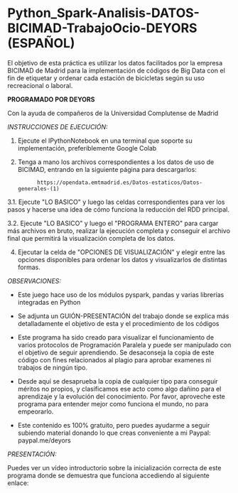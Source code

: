 # Python_Spark-Analisis-DATOS-BICIMAD-TrabajoOcio-DEYORS (ESPAÑOL)
El objetivo de esta práctica es utilizar los datos facilitados por la empresa BICIMAD de Madrid para la implementación de códigos de Big Data con el fin de etiquetar y ordenar cada estación de bicicletas según su uso recreacional o laboral. 

**PROGRAMADO POR DEYORS**

Con la ayuda de compañeros de la Universidad Complutense de Madrid

*INSTRUCCIONES DE EJECUCIÓN:*

1. Ejecute el IPythonNotebook en una terminal que soporte su implementación, preferiblemente Google Colab

2. Tenga a mano los archivos correspondientes a los datos de uso de BICIMAD, entrando en la siguiente página para descargarlos:

             https://opendata.emtmadrid.es/Datos-estaticos/Datos-generales-(1)
             
3.1. Ejecute "LO BASICO" y luego las celdas correspondientes para ver los pasos y hacerse una idea de cómo funciona la reducción del RDD principal.

3.2. Ejecute "LO BASICO" y luego el "PROGRAMA ENTERO" para cargar más archivos en bruto, realizar la ejecución completa y conseguir el archivo final que permitirá la visualización completa de los datos. 

4. Ejecutar la celda de "OPCIONES DE VISUALIZACIÓN" y elegir entre las opciones disponibles para ordenar los datos y visualizarlos de distintas formas. 

*OBSERVACIONES:*


- Este juego hace uso de los módulos pyspark, pandas y varias librerías integradas
 en Python

- Se adjunta un GUIÓN-PRESENTACIÓN del trabajo donde se explica más 
detalladamente el objetivo de esta y el procedimiento de los códigos

- Este programa ha sido creado para visualizar el funcionamiento de varios protocolos de Programación Paralela y puede ser manipulado con el objetivo de seguir aprendiendo. Se desaconseja la copia de este código con fines relacionados al plagio para aprobar examenes ni trabajos de ningún tipo.

- Desde aquí se desaprueba la copia de cualquier tipo para conseguir méritos no propios, y clasificamos ese acto como algo dañino para el aprendizaje y la evolución del conocimiento. Por favor, aproveche este programa para entender mejor como funciona el mundo, no para empeorarlo.

- Este contenido es 100% gratuito, pero puedes ayudarme a seguir subiendo material donando lo que creas conveniente a mi Paypal: paypal.me/deyors

*PRESENTACIÓN:*

Puedes ver un vídeo introductorio sobre la inicialización correcta de este programa donde se demuestra que funciona accediendo al siguiente enlace:
